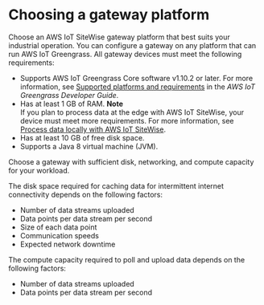 # Choosing a gateway platform<a name="choose-gateway-platform"></a>

Choose an AWS IoT SiteWise gateway platform that best suits your industrial operation\. You can configure a gateway on any platform that can run AWS IoT Greengrass\. All gateway devices must meet the following requirements:
+ Supports AWS IoT Greengrass Core software v1\.10\.2 or later\. For more information, see [Supported platforms and requirements](https://docs.aws.amazon.com/greengrass/latest/developerguide/what-is-gg.html#gg-platforms) in the *AWS IoT Greengrass Developer Guide*\.
+ Has at least 1 GB of RAM\.
**Note**  
If you plan to process data at the edge with AWS IoT SiteWise, your device must meet more requirements\. For more information, see [Process data locally with AWS IoT SiteWise](edge-processing.md)\.
+ Has at least 10 GB of free disk space\.
+ Supports a Java 8 virtual machine \(JVM\)\.

Choose a gateway with sufficient disk, networking, and compute capacity for your workload\.

The disk space required for caching data for intermittent internet connectivity depends on the following factors:
+ Number of data streams uploaded
+ Data points per data stream per second
+ Size of each data point
+ Communication speeds
+ Expected network downtime

The compute capacity required to poll and upload data depends on the following factors:
+ Number of data streams uploaded
+ Data points per data stream per second
